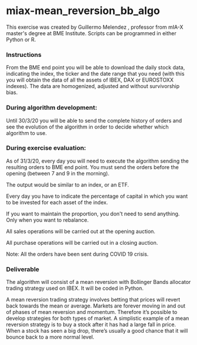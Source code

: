 # miax-mean_reversion_bb_algo

This exercise was created by Guillermo Melendez , professor from mIA-X master's degree at BME Institute. Scripts can be programmed in either Python or R.

### Instructions

From the BME end point you will be able to download the daily stock data, indicating the index, the ticker and the date range that you need (with this you will obtain the data of all the assets of IBEX, DAX or EUROSTOXX indexes). The data are homogenized, adjusted and without survivorship bias. 

### During algorithm development:

Until 30/3/20 you will be able to send the complete history of orders and see the evolution of the algorithm in order to decide whether which algorithm to use.

### During exercise evaluation:

As of 31/3/20, every day you will need to execute the algorithm sending the resulting orders to BME end point. You must send the orders before the opening (between 7 and 9 in the morning). 

The output would be similar to an index, or an ETF.

Every day you have to indicate the percentage of capital in which you want to be invested for each asset of the index.

If you want to maintain the proportion, you don't need to send anything. Only when you want to rebalance.

All sales operations will be carried out at the opening auction.

All purchase operations will be carried out in a closing auction.

Note: All the orders have been sent during COVID 19 crisis.

### Deliverable

The algorithm will consist of a mean reversion with Bollinger Bands allocator trading strategy used on IBEX. It will be coded in Python.

A mean reversion trading strategy involves betting that prices will revert back towards the mean or average. Markets are forever moving in and out of phases of mean reversion and momentum. Therefore it’s possible to develop strategies for both types of market. A simplistic example of a mean reversion strategy is to buy a stock after it has had a large fall in price. When a stock has seen a big drop, there’s usually a good chance that it will bounce back to a more normal level.


